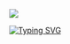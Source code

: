 <img src="https://capsule-render.vercel.app/api?type=waving&color=0:C39BD3,100:6C3483&height=220&width=1000&section=header&text=Welcome!&animation=fadeIn&fontSize=90&fontColor=C39BD3"/>

[![Typing SVG](https://readme-typing-svg.herokuapp.com?font=Fira+Code&size=35&pause=1000&color=C39BD3&background=9F9F9F00&center=true&vCenter=true&multiline=true&width=1000&height=200&lines=My+name+is+Thayana+Triacca)](https://git.io/typing-svg)
